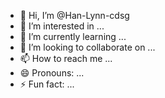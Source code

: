 - 👋 Hi, I’m @Han-Lynn-cdsg
- 👀 I’m interested in ...
- 🌱 I’m currently learning ...
- 💞️ I’m looking to collaborate on ...
- 📫 How to reach me ...
- 😄 Pronouns: ...
- ⚡ Fun fact: ...

<!---
Han-Lynn-cdsg/Han-Lynn-cdsg is a ✨ special ✨ repository because its `README.md` (this file) appears on your GitHub profile.
You can click the Preview link to take a look at your changes.
--->
